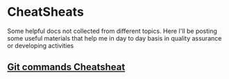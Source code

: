 # CheatSheats
Some helpful docs not collected from different topics. Here I'll be posting some useful materials that help me in day to day basis in quality assurance or developing activities

## [Git commands Cheatsheat](https://gaganpreetkaurkalsi.netlify.app/)

